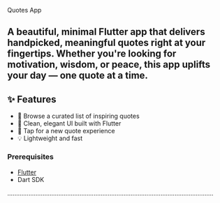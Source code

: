 Quotes App

A beautiful, minimal Flutter app that delivers handpicked, meaningful quotes right at your fingertips.
Whether you're looking for motivation, wisdom, or peace, this app uplifts your day — one quote at a time.
---
## ✨ Features
- 📖 Browse a curated list of inspiring quotes
- 💫 Clean, elegant UI built with Flutter
- 🔁 Tap for a new quote experience
- 💡 Lightweight and fast

### Prerequisites

- [Flutter](https://flutter.dev/docs/get-started/install)
- Dart SDK
  
.....................................................................................................................

